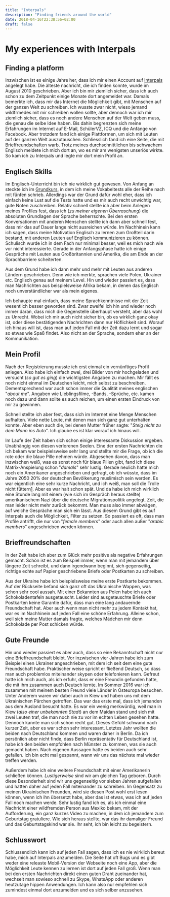 ```yaml
---
title: "Interpals"
description: "Finding friends around the world"
date: 2018-04-16T22:38:56+02:00
draft: false
---
```


# My experiences with Interpals

## Finding a platform

Inzwischen ist es einige Jahre her, dass ich mir einen Account auf [Interpals](https://interpals.net/) angelegt habe. Die älteste nachricht, die ich finden konnte, wurde im August 2010 geschrieben. Aber ich bin mir ziemlich sicher, dass ich auch schon zu dem Zeitpunkt einige Monate dort angemeldet war. Damals bemerkte ich, dass mir das Internet die Möglichkeit gibt, mit Menschen auf der ganzen Welt zu schreiben. Ich wusste zwar nicht, wieso jemand wildfrmedes mit mir schreiben wollen sollte, aber dennoch war ich mir ziemlich sicher, dass es noch andere Menschen auf der Welt geben muss, die genau die selbe Idee haben. Bis dahin begrenzten sich meine Erfahrungen im Internet auf E-Mail, SchülerVZ, ICQ und die Anfänge von Facebook. Aber trotzdem fand ich einige Plattformen, um sich mit Leuten auf der ganzen Welt auszutauschen. Schliesslich fand ich eine Seite, die mit Brieffreundschaften warb. Trotz meines durchschnittlichen bis schwachem Englisch meldete ich mich dort an, wo es mir am wenigsten unseriös wirkte. So kam ich zu Interpals und legte mir dort mein Profil an.


## Englisch Skills
Im Englisch-Unterricht bin ich nie wirklich gut gewesen. Von Anfang an steckte ich im [Grundkurs](https://de.wikipedia.org/wiki/Gesamtschule#Gegenw%C3%A4rtige_Gesamtschulkonzepte), in dem ich meine Vokabeltests alle der Reihe nach mit fünfen schrieb. Allerdings war der Grund dafür wohl eher, dass ich einfach keine Lust auf die Tests hatte und es mir auch recht unwichtig war, gute Noten zuschreiben. Relativ schnell stellte ich aber beim Anlegen meines Profiles fest, dass ich (_zu meiner eigenen Überraschung_) die absoluten Grundlagen der Sprache beherrschte. Bei den ersten Konversationen mit anderen Menschen stellte ich dann aber schnell fest, dass mir das auf Dauer lange nicht ausreichen würde. Im Nachhinein kann ich sagen, dass meine Motivation Englisch zu lernen zum Großteil darin bestand, mit anderen Leuten auf Englisch kommunizieren zu können. Schulisch wurde ich in dem Fach nur minimal besser, weil es mich nach wie vor nicht interessierte. Gerade in der Anfangsphase hatte ich einige Gespräche mit Leuten aus Großbritannien und Amerika, die am Ende an der Sprachbarriere scheiterten.

Aus dem Grund habe ich dann mehr und mehr mit Leuten aus anderen Ländern geschrieben. Denn wie ich merkte, sprachen viele Polen, Ukrainer etc. Englisch genau auf meinem Level. Hin und wieder passiert es, dass man Nachrichten aus beispielsweise Afrika bekam, in denen das Englisch noch unverständlicher war als mein eigenes.

Ich behaupte mal einfach, dass meine Sprachkenntnisse mit der Zeit wesentlich besser geworden sind. Zwar zweifel ich hin und wieder noch immer daran, dass mich die Gegenstelle überhaupt versteht, aber das wohl zu Unrecht. Wobei ich mir auch nicht sicher bin, ob es wirklich ganz okay ist, oder diese bestätigenden Nachrichten dann nur Höflichkeit sind. Worauf ich hinaus will ist, dass man auf jeden Fall mit der Zeit dazu lernt und sogar so etwas wie Spaß findet. Also nicht an der Sprache, sondern eher an der Kommunikation.


## Mein Profil
Nach der Registrierung musste ich erst einmal ein vernünftiges Profil anlegen. Also habe ich einfach zwei, drei Bilder von mir hochgeladen und versucht (_so gut es ging_) die wichtigsten Angaben zu machen. Mir fällt es noch nicht einmal im Deutschen leicht, mich selbst zu beschreiben. Dementsprechend war auch schon immer die Qualität meines englischen "_about me_". Angaben wie Lieblingsfilme, -Bands, -Sprüche, etc. kamen noch dazu und dann sollte es auch reichen, um einen ersten Eindruck von mir zu gewinnen.

Schnell stellte ich aber fest, dass sich im Internet eine Menge Menschen aufhalten. Viele nette Leute, mit denen man sich ganz gut unterhalten konnte. Aber eben auch die, bei denen Mutter früher sagte: "_Steig nicht zu dem Mann ins Auto_". Ich glaube es ist klar worauf ich hinaus will.

Im Laufe der Zeit haben sich schon einige interessante Diskussion ergeben. Unabhängig von diesen verlorenen Seelen. Eine der ersten Nachrichten die ich bekam war beispielsweise sehr lang und stellte mir die Frage, ob ich die rote oder die blaue Pille nehmen würde. Abgesehen davon, dass man inzwischen weiß, was es sonst noch für blaue Pillen gibt, fand ich diese Matrix-Anspielung schon "_damals_" sehr lustig. Gerade neulich hatte mich noch ein Amerikaner angeschrieben und gefragt, ob ich wüsste, dass im Jahre 2050 20% der deutschen Bevölkerung muslimisch sein werden. Es war eigentlich eine sehr kurze Nachricht, und ich weiß, man soll die Trolle nicht füttern[1]. Aber es war halt schon spät. Und da habe ich mich wirklich eine Stunde lang mit einem (wie sich im Gespräch heraus stellte) amerikanischem Nazi über die deutsche Migrationspolitik angelegt. Zeit, die man leider nicht mehr zurück bekommt. Man muss also immer abwägen, auf welche Gespräche man sich ein lässt. Aus diesem Grund gibt es auf Interpals auch die Möglichkeit, Filter zu setzen. So passiert es oft, dass man Profile antrifft, die nur von "_female members_" oder auch allen außer "_arabic members_" angeschrieben werden können.


## Brieffreundschaften
In der Zeit habe ich aber zum Glück mehr positive als negative Erfahrungen gemacht. Schön ist es zum Beispiel immer, wenn man mit jemandem über längere Zeit schreibt, und dann irgendwann beginnt, sich gegenseitig, richtige echte auf Papier geschriebene Briefe oder Postkarten zu schreiben.

Aus der Ukraine habe ich beispielsweise meine erste Postkarte bekommen. Auf der Rückseite befand sich ganz oft das Ukrainische Wappen, was schon sehr cool aussah. Mit einer Bekannten aus Polen habe ich auch Schokoladentafeln ausgetauscht. Leider sind ausgetauschte Briefe oder Postkarten keine Garantie dafür, dass man eine lang andauernde Freundschaft hat. Aber auch wenn man nicht mehr zu jedem Kontakt hat, war es im Nachhinein auf jeden Fall eine schöne Erfahrung. Alleine schon, weil sich meine Mutter damals fragte, welches Mädchen mir denn Schokolade per Post schicken würde.

## Gute Freunde
Hin und wieder passiert es aber auch, dass so eine Bekanntschaft nicht _nur_ eine Brieffreundschaft bleibt. Vor inzwischen vier Jahren habe ich zum Beispiel einen Ukrainer angeschrieben, mit dem ich seit dem eine gute Freundschaft habe. Praktischer weise spricht er fließend Deutsch, so dass man auch problemlos miteinander skypen oder telefonieren kann. Gefreut hatte ich mich auch, als ich erfuhr, dass er eine Freundin gefunden hatte, die mit ihm zusammen auch Deutsch lernte. Im Sommer 2016 war ich zusammen mit meinem besten Freund viele Länder in Osteuropa besuchen. Unter Anderem waren wir dabei auch in Kiew und haben uns mit dem Ukrainischen Pärchen getroffen. Das war das erste mal, dass ich jemanden aus dem Ausland besucht hatte. Es war ein wenig merkwürdig, weil man in Kiew (_also einer unbekannten Stadt_) an dem Maidan stand und sich mit zwei Leuten traf, die man noch nie zu vor im echten Leben gesehen hatte. Dennoch kannte man sich schon recht gut. Dieses Gefühl schwand nach kurzer Zeit, aber es war schon sehr interessant. Letztes Jahr wollten die beiden nach Deutschland kommen und waren daher in Berlin. Da ich persönlich aber nicht finde, dass Berlin repräsentativ für Deutschland ist, habe ich den beiden empfohlen nach Münster zu kommen, was sie auch gemacht haben. Nach eigenen Aussagen hatte es beiden auch sehr gefallen. Ich bin echt mal gespannt, wann wir uns das nächste mal wieder treffen werden.

Außerdem habe ich eine weitere Freundschaft mit einer Amerikanerin schließen können. _Lustigerweise_ sind wir am gleichen Tag geboren. Durch diese Besonderheit sind wir uns gegenseitig vor sieben Jahren aufgefallen und hatten daher auf jeden Fall miteinander zu schreiben. Im Gegensatz zu meinen Ukrainischen Freunden, wird sie diesen Post wohl erst lesen können, wenn ich ihn übersetzt habe, aber das ist etwas, was ich auf jeden Fall noch machen werde. Sehr lustig fand ich es, als ich einmal eine Nachricht einer wildfremden Person aus Mexiko bekam, mit der Aufforderung, ein ganz kurzes Video zu machen, in dem ich jemandem zum Geburtstag gratuliere. Wie sich heraus stellte, war das ihr damaliger Freund und das Geburtstagskind war sie. Ihr seht, ich bin leicht zu begeistern.


## Schlusswort

Schlussendlich kann ich auf jeden Fall sagen, dass ich es nie wirklich bereut habe, mich auf Interpals anzumelden. Die Seite hat oft Bugs und es gibt weder eine releaste Mobil-Version der Webseite noch eine App, aber die Möglichkeit Leute kennen zu lernen ist dort auf jeden Fall groß. Wenn man bei den ersten Nachrichten direkt einen guten Draht zueinander hat, wechselt man sowieso schnell zu Skype, WhatsApp oder anderen heutzutage hippen Anwendungen. Ich kann also nur empfehlen sich zumindest einmal dort anzumelden und es sich selber anzusehen.

[1]: https://de.wikipedia.org/wiki/Troll_(Netzkultur)#Gegenma%C3%9Fnahmen
